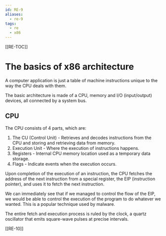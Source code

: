 ```yaml
---
id: RE-9
aliases:
  - re-9
tags:
  - re
  - x86
---
```


[[RE-TOC]]

# The basics of x86 architecture

A computer application is just a table of machine instructions unique to the way the CPU deals with them.

The basic architecture is made of a CPU, memory and I/O (input/output) devices, all connected by a system bus.

## CPU

The CPU consists of 4 parts, which are:

1. The CU (Control Unit) - Retrieves and decodes instructions from the CPU and storing and retrieving data from memory.
2. Execution Unit - Where the execution of instructions happens.
3. Registers - Internal CPU memory location used as a temporary data storage.
4. Flags - Indicate events when the execution occurs.

Upon completion of the execution of an instruction, the CPU fetches the address of the next instruction from a special register, the EIP (instruction pointer), and uses it to fetch the next instruction.

We can immediately see that if we managed to control the flow of the EIP, we would be able to control the execution of the program to do whatever we wanted. This is a popular technique used by malware.

The entire fetch and execution process is ruled by the clock, a quartz oscillator that emits square-wave pulses at precise intervals.

[[RE-10]]
